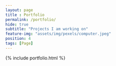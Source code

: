 ```yaml
--- 
layout: page
title : Portfolio 
permalink: /portfolio/
hide: true
subtitle: "Projects I am working on" 
feature-img: "assets/img/pexels/computer.jpeg"
position: 4
tags: [Page]
---
```


{% include portfolio.html %}
